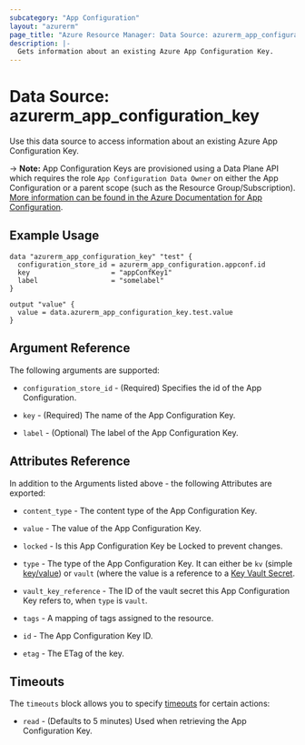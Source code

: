 ```yaml
---
subcategory: "App Configuration"
layout: "azurerm"
page_title: "Azure Resource Manager: Data Source: azurerm_app_configuration_key"
description: |-
  Gets information about an existing Azure App Configuration Key.
---
```


# Data Source: azurerm_app_configuration_key

Use this data source to access information about an existing Azure App Configuration Key.

-> **Note:** App Configuration Keys are provisioned using a Data Plane API which requires the role `App Configuration Data Owner` on either the App Configuration or a parent scope (such as the Resource Group/Subscription). [More information can be found in the Azure Documentation for App Configuration](https://docs.microsoft.com/azure/azure-app-configuration/concept-enable-rbac#azure-built-in-roles-for-azure-app-configuration).

## Example Usage

```hcl
data "azurerm_app_configuration_key" "test" {
  configuration_store_id = azurerm_app_configuration.appconf.id
  key                    = "appConfKey1"
  label                  = "somelabel"
}

output "value" {
  value = data.azurerm_app_configuration_key.test.value
}
```

## Argument Reference

The following arguments are supported:

* `configuration_store_id` - (Required) Specifies the id of the App Configuration.

* `key` - (Required) The name of the App Configuration Key.

* `label` - (Optional) The label of the App Configuration Key.

## Attributes Reference

In addition to the Arguments listed above - the following Attributes are exported:

* `content_type` - The content type of the App Configuration Key.

* `value` - The value of the App Configuration Key.

* `locked` - Is this App Configuration Key be Locked to prevent changes.

* `type` - The type of the App Configuration Key. It can either be `kv` (simple [key/value](https://docs.microsoft.com/azure/azure-app-configuration/concept-key-value)) or `vault` (where the value is a reference to a [Key Vault Secret](https://azure.microsoft.com/en-gb/services/key-vault/).

* `vault_key_reference` - The ID of the vault secret this App Configuration Key refers to, when `type` is `vault`.

* `tags` - A mapping of tags assigned to the resource.

* `id` - The App Configuration Key ID.

* `etag` - The ETag of the key.

## Timeouts

The `timeouts` block allows you to specify [timeouts](https://developer.hashicorp.com/terraform/language/resources/configure#define-operation-timeouts) for certain actions:

* `read` - (Defaults to 5 minutes) Used when retrieving the App Configuration Key.
